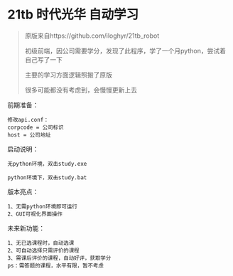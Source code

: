 # 21tb 时代光华 自动学习
>   原版来自https://github.com/iloghyr/21tb_robot
>
>   初级前端，因公司需要学分，发现了此程序，学了一个月python，尝试着自己写了一下
>
>   主要的学习方面逻辑照搬了原版
>
>   很多可能都没有考虑到，会慢慢更新上去

前期准备：
    
    修改api.conf：
    corpcode = 公司标识
    host = 公司地址

启动说明：

    无python环境，双击study.exe
    
    python环境下，双击study.bat
    
版本亮点：

    1、无需python环境即可运行
    2、GUI可视化界面操作

未来新功能：

    1、无已选课程时，自动选课
    2、可自动选择只需评价的课程
    3、需课后评价的课程，自动好评，获取学分
    ps：需答题的课程，水平有限，暂不考虑
    



